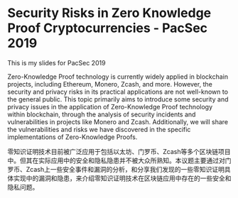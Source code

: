 # Security Risks in Zero Knowledge Proof Cryptocurrencies - PacSec 2019



This is my slides for PacSec 2019


Zero-Knowledge Proof technology is currently widely applied in blockchain projects, including Ethereum, Monero, Zcash, and more. However, the security and privacy risks in its practical applications are not well-known to the general public. This topic primarily aims to introduce some security and privacy issues in the application of Zero-Knowledge Proof technology within blockchain, through the analysis of security incidents and vulnerabilities in projects like Monero and Zcash. Additionally, we will share the vulnerabilities and risks we have discovered in the specific implementations of Zero-Knowledge Proofs.


零知识证明技术目前被广泛应用于包括以太坊、门罗币、Zcash等多个区块链项目中。但其在实际应用中的安全和隐私隐患并不被大众所熟知。本议题主要通过对门罗币、Zcash上一些安全事件和漏洞的分析，和分享我们发现的一些零知识证明具体实现中的漏洞和隐患，来介绍零知识证明技术在区块链应用中存在的一些安全和隐私问题。


